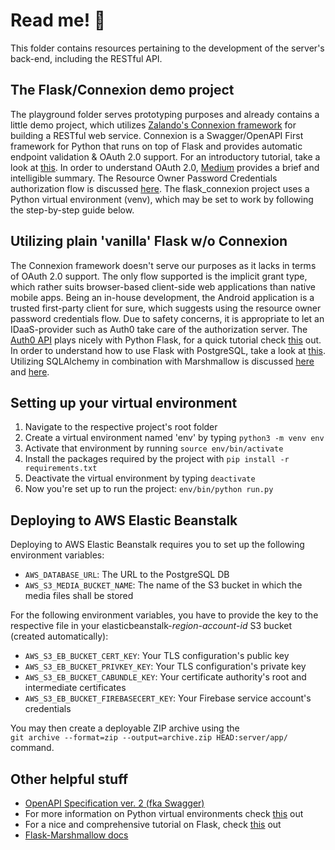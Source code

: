 # Read me! 🤖

This folder contains resources pertaining to the development of the server's back-end, including the RESTful API.

## The Flask/Connexion demo project

The playground folder serves prototyping purposes and already contains a little demo project, which utilizes [Zalando's Connexion framework](https://github.com/zalando/connexion) for building a RESTful web service. Connexion is a Swagger/OpenAPI First framework for Python that runs on top of Flask and provides automatic endpoint validation & OAuth 2.0 support. For an introductory tutorial, take a look at [this](https://realpython.com/flask-connexion-rest-api/). In order to understand OAuth 2.0, [Medium](https://medium.com/google-cloud/understanding-oauth2-and-building-a-basic-authorization-server-of-your-own-a-beginners-guide-cf7451a16f66) provides a brief and intelligible summary. The Resource Owner Password Credentials authorization flow is discussed [here](https://medium.com/@ratrosy/building-a-basic-authorization-server-using-resource-owner-password-credentials-flow-a666d06900fb). The flask_connexion project uses a Python virtual environment (venv), which may be set to work by following the step-by-step guide below.

## Utilizing plain 'vanilla' Flask w/o Connexion

The Connexion framework doesn't serve our purposes as it lacks in terms of OAuth 2.0 support. The only flow supported is the implicit grant type, which rather suits browser-based client-side web applications than native mobile apps. Being an in-house development, the Android application is a trusted first-party client for sure, which suggests using the resource owner password credentials flow. Due to safety concerns, it is appropriate to let an IDaaS-provider such as Auth0 take care of the authorization server. The [Auth0 API](https://auth0.com/docs/quickstart/backend/python) plays nicely with Python Flask, for a quick tutorial check [this](https://auth0.com/blog/developing-restful-apis-with-python-and-flask/) out. In order to understand how to use Flask with PostgreSQL, take a look at [this](https://scotch.io/tutorials/build-a-restful-api-with-flask-the-tdd-way). Utilizing SQLAlchemy in combination with Marshmallow is discussed [here](https://medium.com/python-pandemonium/build-simple-restful-api-with-python-and-flask-part-2-724ebf04d12) and [here](https://realpython.com/flask-connexion-rest-api-part-2/).

## Setting up your virtual environment

1. Navigate to the respective project's root folder
2. Create a virtual environment named 'env' by typing `python3 -m venv env`
3. Activate that environment by running `source env/bin/activate`
4. Install the packages required by the project with `pip install -r requirements.txt`
5. Deactivate the virtual environment by typing `deactivate`
6. Now you're set up to run the project: `env/bin/python run.py`

## Deploying to AWS Elastic Beanstalk

Deploying to AWS Elastic Beanstalk requires you to set up the following environment variables:

* `AWS_DATABASE_URL`: The URL to the PostgreSQL DB
* `AWS_S3_MEDIA_BUCKET_NAME`: The name of the S3 bucket in which the media files shall be stored

For the following environment variables, you have to provide the key to the respective file in your elasticbeanstalk-*region*-*account*-*id* S3 bucket (created automatically):

* `AWS_S3_EB_BUCKET_CERT_KEY`: Your TLS configuration's public key
* `AWS_S3_EB_BUCKET_PRIVKEY_KEY`: Your TLS configuration's private key
* `AWS_S3_EB_BUCKET_CABUNDLE_KEY`: Your certificate authority's root and intermediate certificates
* `AWS_S3_EB_BUCKET_FIREBASECERT_KEY`: Your Firebase service account's credentials

You may then create a deployable ZIP archive using the  
`git archive --format=zip --output=archive.zip HEAD:server/app/` command.

## Other helpful stuff

* [OpenAPI Specification ver. 2 (fka Swagger)](https://swagger.io/docs/specification/2-0/basic-structure/)
* For more information on Python virtual environments check [this](https://docs.python.org/3/library/venv.html) out
* For a nice and comprehensive tutorial on Flask, check [this](http://flask.pocoo.org/docs/1.0/tutorial/) out
* [Flask-Marshmallow docs](https://flask-marshmallow.readthedocs.io/en/latest/)
